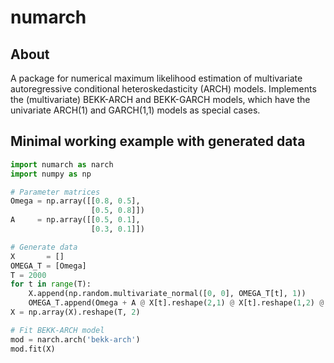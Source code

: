 # numarch

## About
A package for numerical maximum likelihood estimation of multivariate autoregressive conditional heteroskedasticity (ARCH) models. Implements the (multivariate) BEKK-ARCH and BEKK-GARCH models, which have the univariate ARCH(1) and GARCH(1,1) models as special cases.

## Minimal working example with generated data
```python
import numarch as narch
import numpy as np

# Parameter matrices
Omega = np.array([[0.8, 0.5],
                  [0.5, 0.8]])
A     = np.array([[0.5, 0.1],
                  [0.3, 0.1]])

# Generate data
X       = []
OMEGA_T = [Omega]
T = 2000
for t in range(T):
    X.append(np.random.multivariate_normal([0, 0], OMEGA_T[t], 1))
    OMEGA_T.append(Omega + A @ X[t].reshape(2,1) @ X[t].reshape(1,2) @ A.T)
X = np.array(X).reshape(T, 2)

# Fit BEKK-ARCH model
mod = narch.arch('bekk-arch')
mod.fit(X)
```
